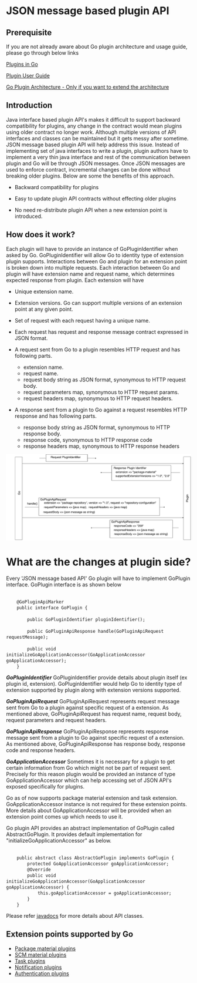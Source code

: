 # JSON message based plugin API

## Prerequisite

If you are not already aware about Go plugin architecture and usage guide, please go through below links

[Plugins in Go](go_plugins_basics.md)

[Plugin User Guide](../../user/current/extension_points/plugin_user_guide.md)

[Go Plugin Architecture - Only if you want to extend the architecture](../4/4.4.1.md)

## Introduction
                                                                                              
Java interface based plugin API's makes it difficult to support backward compatibility for plugins, any change in the contract would mean plugins using older contract no longer work. Although multiple versions of API interfaces and classes can be maintained but it gets messy after sometime.  JSON message based plugin API will help address this issue. Instead of implementing set of java interfaces to write a plugin, plugin authors have to implement a very thin java interface and rest of the communication between plugin and Go will be through JSON messages. Once JSON messages are used to enforce contract, incremental changes can be done without breaking older plugins. Below are some the benefits of this approach.

- Backward compatibility for plugins

- Easy to update plugin API contracts without effecting older plugins
                                   
- No need re-distribute plugin API when a new extension point is introduced.

## How does it work?

Each plugin will have to provide an instance of GoPluginIdentifier when asked by Go. GoPluginIdentifier will allow Go to identity type of extension plugin supports.
Interactions between Go and plugin for an extension point is broken down into multiple requests. Each interaction between Go and plugin will have extension name and request name, which determines
expected response from plugin.  Each extension will have 

-  Unique extension name. 


-  Extension versions. Go can support multiple versions of an extension point at any given point.


-  Set of request with each request having a unique name. 


-  Each request has request and response message contract expressed in JSON format.


-  A request sent from Go to a plugin resembles HTTP request and has following parts. 
    - extension name.
    - request name.
	- request body string as JSON format, synonymous to HTTP request body. 
	- request parameters map, synonymous to HTTP request params.
	- request headers map, synonymous to HTTP request headers. 
	                                                         

-  A response sent from a plugin to Go against a request resembles HTTP response and has following parts. 
	-  response body string as JSON format, synonymous to HTTP response body.
	-  response code,  synonymous to HTTP response code 
	-  response headers map,  synonymous to HTTP response headers
                                                         
![](../images/json_message_based_plugin_api_interaction.png)

# What are the changes at plugin side?

Every 'JSON message based API' Go plugin will have to implement GoPlugin interface. GoPlugin interface is as shown below

``` {code}
  
    @GoPluginApiMarker
    public interface GoPlugin {
    
        public GoPluginIdentifier pluginIdentifier();
        
        public GoPluginApiResponse handle(GoPluginApiRequest requestMessage);
    
        public void initializeGoApplicationAccessor(GoApplicationAccessor goApplicationAccessor);
    }

```

***GoPluginIdentifier***
GoPluginIdentifier provide details about plugin itself (ex plugin id, extension). GoPluginIdentifier would help Go to identity type of extension supported by plugin along with extension versions supported.

***GoPluginApiRequest***
GoPluginApiRequest represents request message sent from Go to a plugin against specific request of a extension. As mentioned above, GoPluginApiRequest has request name, request body, request parameters and request headers.		

***GoPluginApiResponse***
GoPluginApiResponse represents response message sent from a plugin to Go against specific request of a extension. As mentioned above, GoPluginApiResponse has response body, response code and response headers.		

***GoApplicationAccessor***
Sometimes it is necessary for a plugin to get certain information from Go which might not be part of request sent. Precisely for this reason plugin would be provided an instance 
of type GoApplicationAccessor which can help accessing set of JSON API's exposed specifically for plugins.

Go as of now supports package material extension and task extension. GoApplicationAccessor instance is not required for these extension points. More details about GoApplicationAccessor
will be provided when an extension point comes up which needs to use it.

Go plugin API provides an abstract implementation of GoPlugin called AbstractGoPlugin. It provides default implementation for "initializeGoApplicationAccessor" as below.  

``` {code}
  
    public abstract class AbstractGoPlugin implements GoPlugin {
        protected GoApplicationAccessor goApplicationAccessor;
        @Override
        public void initializeGoApplicationAccessor(GoApplicationAccessor goApplicationAccessor) {
            this.goApplicationAccessor = goApplicationAccessor;
        }
    }

```

Please refer [javadocs](overview.md#plugin-api-javadoc) for more details about API classes.

## Extension points supported by Go

* [Package material plugins](./package_material/package_material_plugin_overview.md)
* [SCM material plugins](./scm_material/scm_material_plugin_overview.md)
* [Task plugins](./task/task_plugin_overview.md)
* [Notification plugins](./notification/notification_plugin_overview.md)
* [Authentication plugins](./authentication/authentication_plugin_overview.md)